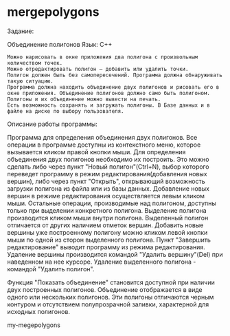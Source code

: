 # mergepolygons

Задание:

Объединение полигонов
Язык: C++
 
    Можно нарисовать в окне приложения два полигона с произвольным количеством точек.
    Можно отредактировать полигон – добавить или удалить точки.
    Полигон должен быть без самопересечений. Программа должна обнаруживать такую ситуацию.
    Программа должна находить объединение двух полигонов и рисовать его в окне приложения. Объединение полигонов должно само быть полигоном.
    Полигоны и их объединение можно вывести на печать.
    Есть возможность сохранять и загружать полигоны. В Базе данных и в файле на диске по выбору пользователя.


Описание работы программы:

Программа для определения объединения двух полигонов. 
Все операции в программе доступны из контекстного меню, которое вызывается кликом правой кнопки мыши.
Для определения объединения двух полигонов необходимо их построить.
Это можно сделать либо через пункт "Новый полигон"(Ctrl+N), выбор которого переведет программу в режим редактирования(добавления новых вершин), либо через пункт "Открыть", открывающий возможность загрузки полигона из файла или из базы данных. 
Добавление новых вершин в режиме редактирования осуществляется левым кликом мыши.
Остальные операции, производимые над полигоном, доступны только при выделении конкретного полигона.
Выделение полигона производится кликом мыши внутри полигона.
Выделенный полигон отличается от других наличием отметок вершин.
Добавить новые вершины уже построенному полигону можно кликом левой кнопки мыши по одной из сторон выделенного полигона.
Пункт "Завершить редактирование" выводит программу из режима редактирования.
Удаление вершины производится командой "Удалить вершину"(Del) при наведенном на нее курсоре. 
Удаление выделенного полигона - командой "Удалить полигон".

Функция "Показать объединение" становится доступной при наличии двух построенных полигонов.
Объединение отображается в виде одного или нескольких полигонов. Эти полигоны отличаются черным контуром и отсутствием полупрозрачной заливки, характерной для исходных полигонов.

my-megepolygons

